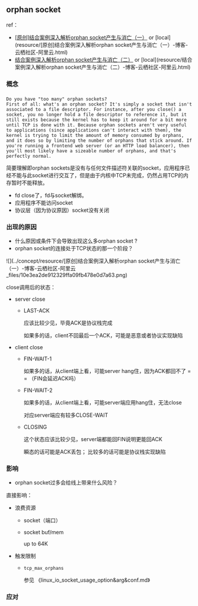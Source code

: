 

## orphan socket

ref：

* [[原创]结合案例深入解析orphan socket产生与消亡（一）](https://yq.aliyun.com/articles/91966) or [local](resource/[原创]结合案例深入解析orphan socket产生与消亡（一）-博客-云栖社区-阿里云.html)
* [结合案例深入解析orphan socket产生与消亡（二）](https://yq.aliyun.com/articles/92925) or [local](resource/结合案例深入解析orphan socket产生与消亡（二）-博客-云栖社区-阿里云.html)



### 概念

### 

```
Do you have "too many" orphan sockets?
First of all: what's an orphan socket? It's simply a socket that isn't associated to a file descriptor. For instance, after you close() a socket, you no longer hold a file descriptor to reference it, but it still exists because the kernel has to keep it around for a bit more until TCP is done with it. Because orphan sockets aren't very useful to applications (since applications can't interact with them), the kernel is trying to limit the amount of memory consumed by orphans, and it does so by limiting the number of orphans that stick around. If you're running a frontend web server (or an HTTP load balancer), then you'll most likely have a sizeable number of orphans, and that's perfectly normal.

```

简要理解即orphan sockets是没有与任何文件描述符关联的socket，应用程序已经不能与此socket进行交互了，但是由于内核中TCP未完成，仍然占用TCP的内存暂时不能释放。



* fd close了，fd与socket解绑。
* 应用程序不能访问socket
* 协议层（因为协议原因）socket没有关闭



### 出现的原因

* 什么原因或条件下会导致出现这么多orphan socket ?
* orphan socket的连接处于TCP状态的那一个阶段？



![](../concept/resource/[原创]结合案例深入解析orphan socket产生与消亡（一）-博客-云栖社区-阿里云_files/10e3ea2de912329ffa09fb478e0d7a63.png)

close调用后的状态：

* server close
  * LAST-ACK

    应该比较少见，毕竟ACK是协议栈完成

    如果多的话，client不回最后一个ACK，可能是恶意或者协议实现缺陷

* client close

  * FIN-WAIT-1

    如果多的话，从client端上看，可能server hang住，因为ACK都回不了 = = （FIN会延迟ACK吗）

  * FIN-WAIT-2

    如果多的话，从client端上看，可能server端应用hang住，无法close

    对应server端应有较多CLOSE-WAIT

  * CLOSING

    这个状态应该比较少见，server端都能回FIN说明更能回ACK

    瞬态的话可能是ACK丢包； 比较多的话可能是协议栈实现缺陷





### 影响

* orphan socket过多会给线上带来什么风险？



直接影响：

* 浪费资源

  * socket（端口）

  * socket buf/mem

    up to 64K

* 触发限制

  * `tcp_max_orphans`

    参见 《linux_io_socket_usage_option&arg&conf.md》



### 应对

























